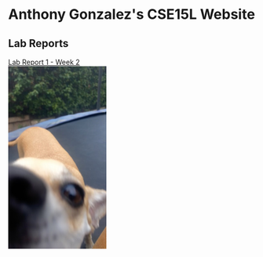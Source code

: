 # Anthony Gonzalez's CSE15L Website
## Lab Reports
[Lab Report 1 - Week 2](lab-report-1-week-2.html)
<br>
<img src="photos/NALAAA.jpg" alt="VSCodeScreenshot" width="200"/>